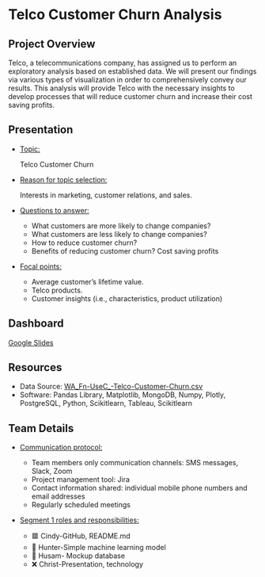 # Telco Customer Churn Analysis

## Project Overview

Telco, a telecommunications company, has assigned us to perform an exploratory analysis based on established data. We will present our findings via various types of visualization in order to comprehensively convey our results. This analysis will provide Telco with the necessary insights to develop processes that will reduce customer churn and increase their cost saving profits.

## Presentation

- <ins>Topic:<ins>

  Telco Customer Churn
  
- <ins>Reason for topic selection:<ins>

  Interests in marketing, customer relations, and sales.

- <ins> Questions to answer: <ins>
  - What customers are more likely to change companies?
  - What customers are less likely to change companies?
  - How to reduce customer churn?
  - Benefits of reducing customer churn? Cost saving profits
- <ins>Focal points:<ins>
  - Average customer’s lifetime value.
  - Telco products.
  - Customer insights (i.e., characteristics, product utilization)

## Dashboard
[Google Slides](https://docs.google.com/presentation/d/1a7xHa3yW0jl9KiDPbGxgLm1qyTQPn5KVI-QT3nqyuqM/edit?usp=sharing)

## Resources
- Data Source: [WA_Fn-UseC_-Telco-Customer-Churn.csv](https://github.com/UCF-Data-Analytics-Group-Project/Final_Project/blob/Cindy_T/WA_Fn-UseC_-Telco-Customer-Churn.csv)
-	Software: Pandas Library, Matplotlib, MongoDB, Numpy, Plotly, PostgreSQL, Python, Scikitlearn, Tableau, Scikitlearn

## Team Details

- <ins>Communication protocol:<ins>
  - Team members only communication channels: SMS messages, Slack, Zoom
  - Project management tool: Jira 
  - Contact information shared: individual mobile phone numbers and email addresses
  - Regularly scheduled meetings 	
- <ins>Segment 1 roles and responsibilities:<ins>

  - :red_square: Cindy-GitHub, README.md
  - :small_red_triangle: Hunter-Simple machine learning model
  - :red_circle: Husam- Mockup database
  - :x: Christ-Presentation, technology	

<!-- ## Results -->
<!-- ## Summary -->

